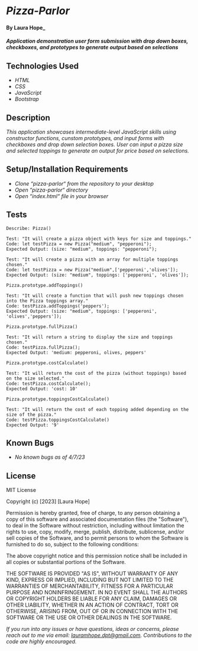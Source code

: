 # _Pizza-Parlor_

#### By **Laura Hope**_

#### _Application demonstration user form submission with drop down boxes, checkboxes, and prototypes to generate output based on selections_

## Technologies Used

* _HTML_
* _CSS_
* _JavaScript_
* _Bootstrap_

## Description

_This application showcases intermediate-level JavaScript skills using constructor functions, cunstom prototypes, and input forms with checkboxes and drop down selection boxes. User can input a pizza size and selected toppings to generate an output for price based on selections._

## Setup/Installation Requirements

* _Clone “pizza-parlor“ from the repository to your desktop_
* _Open “pizza-parlor“ directory_
* _Open “index.html“ file in your browser_


## Tests
```
Describe: Pizza()

Test: "It will create a pizza object with keys for size and toppings."
Code: let testPizza = new Pizza("medium", "pepperoni");
Expected Output: (size: "medium", toppings: "pepperoni");

Test: "It will create a pizza with an array for multiple toppings chosen."
Code: let testPizza = new Pizza("medium",['pepperoni','olives']);
Expected Output: (size: "medium", toppings: ['pepperoni', 'olives']); 

Pizza.prototype.addToppings()

Test: "It will create a function that will push new toppings chosen into the Pizza toppings array."
Code: testPizza.addToppings('peppers');
Expected Output: (size: "medium", toppings: ['pepperoni', 'olives','peppers']); 

Pizza.prototype.fullPizza()

Test: "It will return a string to display the size and toppings chosen."
Code: testPizza.fullPizza();
Expected Output: 'medium: pepperoni, olives, peppers'

Pizza.prototype.costCalculate()

Test: "It will return the cost of the pizza (without toppings) based on the size selected."
Code: testPizza.costCalculate();
Expected Output: 'cost: 10'

Pizza.prototype.toppingsCostCalculate()

Test: "It will return the cost of each topping added depending on the size of the pizza."
Code: testPizza.toppingsCostCalculate()
Expected Output: '9'

```
## Known Bugs

* _No known bugs as of 4/7/23_

## License

MIT License

Copyright (c) [2023] [Laura Hope]

Permission is hereby granted, free of charge, to any person obtaining a copy
of this software and associated documentation files (the "Software"), to deal
in the Software without restriction, including without limitation the rights
to use, copy, modify, merge, publish, distribute, sublicense, and/or sell
copies of the Software, and to permit persons to whom the Software is
furnished to do so, subject to the following conditions:

The above copyright notice and this permission notice shall be included in all
copies or substantial portions of the Software.

THE SOFTWARE IS PROVIDED "AS IS", WITHOUT WARRANTY OF ANY KIND, EXPRESS OR
IMPLIED, INCLUDING BUT NOT LIMITED TO THE WARRANTIES OF MERCHANTABILITY,
FITNESS FOR A PARTICULAR PURPOSE AND NONINFRINGEMENT. IN NO EVENT SHALL THE
AUTHORS OR COPYRIGHT HOLDERS BE LIABLE FOR ANY CLAIM, DAMAGES OR OTHER
LIABILITY, WHETHER IN AN ACTION OF CONTRACT, TORT OR OTHERWISE, ARISING FROM,
OUT OF OR IN CONNECTION WITH THE SOFTWARE OR THE USE OR OTHER DEALINGS IN THE
SOFTWARE.

_If you run into any issues or have questions, ideas or concerns, please reach out to me via email: lauramhope.dpt@gmail.com.  Contributions to the code are highly encouraged._

